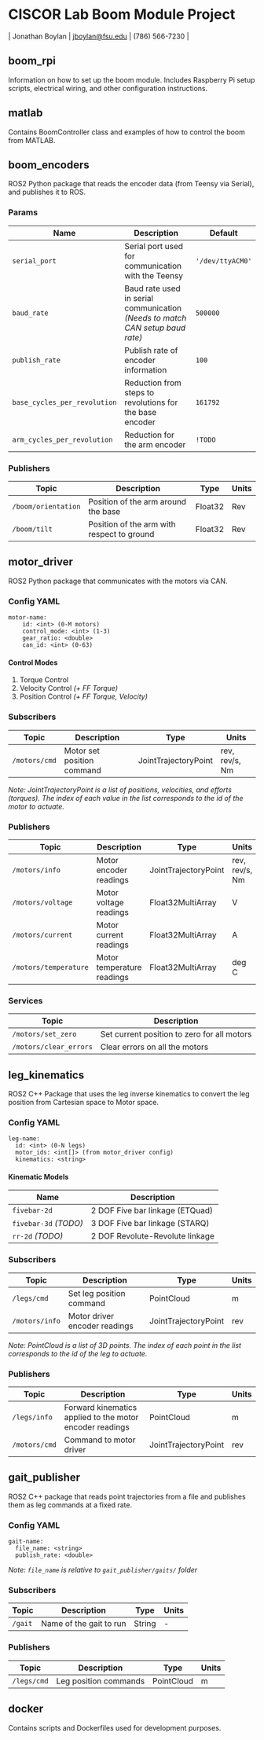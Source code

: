 # CISCOR Lab Boom Module Project #

| Jonathan Boylan | jboylan@fsu.edu | (786) 566-7230 |

## **boom_rpi** ##

Information on how to set up the boom module. Includes Raspberry Pi setup scripts, electrical wiring, and other configuration instructions.

## **matlab** ##

Contains BoomController class and examples of how to control the boom from MATLAB.

## **boom_encoders** ##

ROS2 Python package that reads the encoder data (from Teensy via Serial), and publishes it to ROS.

### Params ###
| Name | Description | Default |
| ---- | ----------- | ------- |
| `serial_port` | Serial port used for communication with the Teensy | `'/dev/ttyACM0'` |
| `baud_rate` | Baud rate used in serial communication *(Needs to match CAN setup baud rate)* | `500000` |
| `publish_rate` | Publish rate of encoder information | `100` |
| `base_cycles_per_revolution` | Reduction from steps to revolutions for the base encoder | `161792` |
| `arm_cycles_per_revolution` | Reduction for the arm encoder | `!TODO` |

### Publishers ###
| Topic | Description | Type | Units |
| ----- | ----------- | ---- | ----- |
| `/boom/orientation` | Position of the arm around the base | Float32 | Rev |
| `/boom/tilt` | Position of the arm with respect to ground | Float32 | Rev |

## **motor_driver** ##

ROS2 Python package that communicates with the motors via CAN.

### Config YAML ###
```
motor-name:
    id: <int> (0-M motors)
    control_mode: <int> (1-3)
    gear_ratio: <double>
    can_id: <int> (0-63)
```

#### Control Modes ####
1. Torque Control
2. Velocity Control *(+ FF Torque)*
3. Position Control *(+ FF Torque, Velocity)*

### Subscribers ###
| Topic | Description | Type | Units |
| ----- | ----------- | ---- | ----- |
| `/motors/cmd` | Motor set position command | JointTrajectoryPoint | rev, rev/s, Nm |

*Note: JointTrajectoryPoint is a list of positions, velocities, and efforts (torques). The index of each value in the list corresponds to the id of the motor to actuate.*

### Publishers ###
| Topic | Description | Type | Units |
| ----- | ----------- | ---- | ----- |
| `/motors/info` | Motor encoder readings | JointTrajectoryPoint | rev, rev/s, Nm |
| `/motors/voltage` | Motor voltage readings | Float32MultiArray | V |
| `/motors/current` | Motor current readings | Float32MultiArray | A |
| `/motors/temperature` | Motor temperature readings | Float32MultiArray | deg C |

### Services ###
| Topic | Description |
| ----- | ----------- |
| `/motors/set_zero` | Set current position to zero for all motors |
| `/motors/clear_errors` | Clear errors on all the motors |

## **leg_kinematics** ##

ROS2 C++ Package that uses the leg inverse kinematics to convert the leg position from Cartesian space to Motor space.

### Config YAML ###
```
leg-name:
  id: <int> (0-N legs)
  motor_ids: <int[]> (from motor_driver config)
  kinematics: <string>
```

#### Kinematic Models ####
| Name | Description |
| ---- | ----------- |
| `fivebar-2d` | 2 DOF Five bar linkage (ETQuad) |
| `fivebar-3d` *(TODO)* | 3 DOF Five bar linkage (STARQ) |
| `rr-2d` *(TODO)* | 2 DOF Revolute-Revolute linkage |

### Subscribers ###
| Topic | Description | Type | Units |
| ----- | ----------- | ---- | ----- |
| `/legs/cmd` | Set leg position command | PointCloud | m |
| `/motors/info` | Motor driver encoder readings | JointTrajectoryPoint | rev |

*Note: PointCloud is a list of 3D points. The index of each point in the list corresponds to the id of the leg to actuate.*

### Publishers ###
| Topic | Description | Type | Units |
| ----- | ----------- | ---- | ----- |
| `/legs/info` | Forward kinematics applied to the motor encoder readings | PointCloud | m |
| `/motors/cmd` | Command to motor driver | JointTrajectoryPoint | rev |

## **gait_publisher** ##

ROS2 C++ package that reads point trajectories from a file and publishes them as leg commands at a fixed rate.

### Config YAML ###
```
gait-name:
  file_name: <string>
  publish_rate: <double>
```
*Note: `file_name` is relative to `gait_publisher/gaits/` folder*

### Subscribers ###
| Topic | Description | Type | Units |
| ----- | ----------- | ---- | ----- |
| `/gait` | Name of the gait to run | String | - |

### Publishers ###
| Topic | Description | Type | Units |
| ----- | ----------- | ---- | ----- |
| `/legs/cmd` | Leg position commands | PointCloud | m |

## **docker** ##

Contains scripts and Dockerfiles used for development purposes.